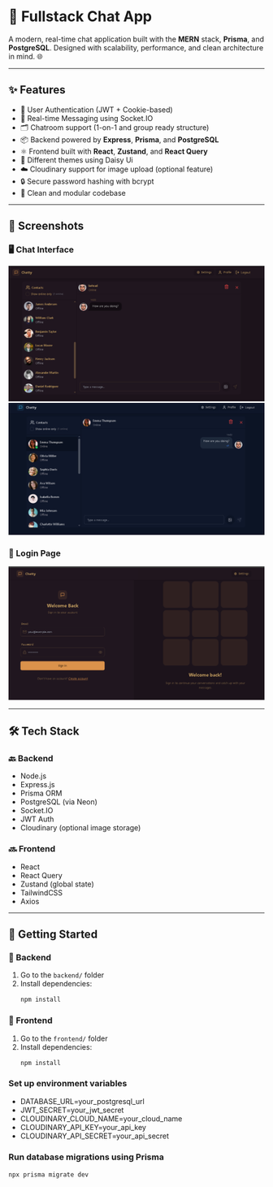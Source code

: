 # 💬 Fullstack Chat App

A modern, real-time chat application built with the **MERN** stack, **Prisma**, and **PostgreSQL**. Designed with scalability, performance, and clean architecture in mind. 🌐

---

## ✨ Features

- 🔐 User Authentication (JWT + Cookie-based)
- 💬 Real-time Messaging using Socket.IO
- 🗂️ Chatroom support (1-on-1 and group ready structure)
- 📦 Backend powered by **Express**, **Prisma**, and **PostgreSQL**
- ⚛️ Frontend built with **React**, **Zustand**, and **React Query**
- 🌈 Different themes using Daisy Ui
- ☁️ Cloudinary support for image upload (optional feature)
- 🔒 Secure password hashing with bcrypt
- 🧼 Clean and modular codebase

---

## 📸 Screenshots

### 🖥️ Chat Interface

![Chat UI](./frontend/assets/chat.png)
![Chat UI](./frontend/assets/chatpage.png)

### 🔐 Login Page

![Login](./frontend/assets/signin.png)



---

## 🛠️ Tech Stack

### 🔙 Backend

- Node.js
- Express.js
- Prisma ORM
- PostgreSQL (via Neon)
- Socket.IO
- JWT Auth
- Cloudinary (optional image storage)

### 🔜 Frontend

- React
- React Query
- Zustand (global state)
- TailwindCSS
- Axios

---

## 🚀 Getting Started

### 🧰 Backend

1. Go to the `backend/` folder
2. Install dependencies:
   ```bash
   npm install

  ### 🧰 Frontend

1. Go to the `frontend/` folder
2. Install dependencies:
   ```bash
   npm install

 ### Set up environment variables

 - DATABASE_URL=your_postgresql_url
 - JWT_SECRET=your_jwt_secret
 - CLOUDINARY_CLOUD_NAME=your_cloud_name
 - CLOUDINARY_API_KEY=your_api_key
 - CLOUDINARY_API_SECRET=your_api_secret

 ### Run database migrations using Prisma
    npx prisma migrate dev


    

